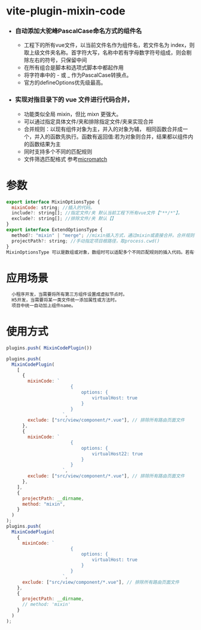 # vite-plugin-mixin-code

- ### 自动添加大驼峰PascalCase命名方式的组件名
  - 工程下的所有vue文件，以当前文件名作为组件名，若文件名为 index，则取上级文件夹名称。首字符大写，名称中若有字母数字符号组成，则会剔除左右的符号，只保留中间
  - 在所有组合是脚本和选项式脚本中都起作用
  - 将字符串中的 - 或 _ 作为PascalCase转换点。
  - 官方的defineOptions优先级最高。
  
- ### 实现对指目录下的 vue 文件进行代码合并，
  - 功能类似全局 mixin，但比 mixn 更强大。
  - 可以通过指定具体文件/夹和排除指定文件/夹来实现合并
  - 合并规则：以现有组件对象为主，并入的对象为辅， 相同函数合并成一个，并入的函数先执行。函数有返回值:若为对象则合并，结果都以组件内的函数结果为主
  - 同时支持多个不同的匹配规则
  - 文件筛选匹配格式 参考[micromatch](https://github.com/micromatch/micromatch)


# 参数

```javascript
export interface MixinOptionsType {
  mixinCode: string; //插入的代码。
  include?: string[]; //指定文件/夹 默认当前工程下所有vue文件【"**/*"】。
  exclude?: string[]; //排除文件/夹 默认【】
}
export interface ExtendOptionsType {
  method?: "mixin" | "merge"; //mixin插入方式，通过mixin或直接合并。合并规则，对象合并，相同函数合并成一个，原函数先执行,若函数有返回值:merge:若为对象则合并，非对象的以来源函数结果为主
  projectPath?: string; //手动指定项目根路径，取process.cwd()
}
MixinOptionsType 可以是数组或对象，数组时可以适配多个不同匹配规则的插入代码。若有多个插入代码片段，则会合并。合并规则，对象合并，相同函数合并成一个，原函数先执行,若函数有返回值:若为对象则合并，非对象的以来源函数结果为主
```

# 应用场景

```javascript
  小程序开发，当需要将所有第三方组件设置成虚拟节点时。
  H5开发，当需要将某一类文件统一添加属性或方法时。
  项目中统一自动加上组件name。
```

# 使用方式

```javascript
plugins.push( MixinCodePlugin())

plugins.push(
  MixinCodePlugin(
    [
      {
        mixinCode: `
                        {	
                            options: {
                                virtualHost: true
                            } 
                        }
                     `,
        exclude: ["src/view/component/*.vue"], // 排除所有路由页面文件
      },
      {
        mixinCode: `
                        {	
                            options: {
                                virtualHost22: true
                            } 
                        }
                     `,
        exclude: ["src/view/component/*.vue"], // 排除所有路由页面文件
      },
    ],
    {
      projectPath: __dirname,
      method: "mixin",
    }
  )
);
plugins.push(
  MixinCodePlugin(
    {
      mixinCode: `
                        {	
                            options: {
                                virtualHost: true
                            } 
                        }
                     `,
      exclude: ["src/view/component/*.vue"], // 排除所有路由页面文件
    },
    {
      projectPath: __dirname,
      // method: 'mixin'
    }
  )
);
```
